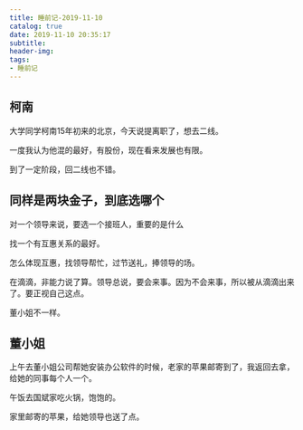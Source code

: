 ```yaml
---
title: 睡前记-2019-11-10
catalog: true
date: 2019-11-10 20:35:17
subtitle:
header-img:
tags:
- 睡前记
---
```


## 柯南

大学同学柯南15年初来的北京，今天说提离职了，想去二线。

一度我认为他混的最好，有股份，现在看来发展也有限。

到了一定阶段，回二线也不错。

## 同样是两块金子，到底选哪个

对一个领导来说，要选一个接班人，重要的是什么

找一个有互惠关系的最好。

怎么体现互惠，找领导帮忙，过节送礼，捧领导的场。

在滴滴，非能力说了算。领导总说，要会来事。因为不会来事，所以被从滴滴出来了。要正视自己这点。

董小姐不一样。

## 董小姐

上午去董小姐公司帮她安装办公软件的时候，老家的苹果邮寄到了，我返回去拿，给她的同事每个人一个。

午饭去国斌家吃火锅，饱饱的。

家里邮寄的苹果，给她领导也送了点。


